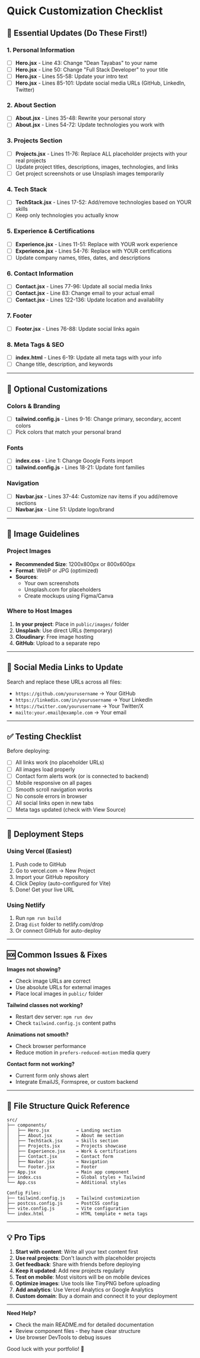 # Quick Customization Checklist

## 🎯 Essential Updates (Do These First!)

### 1. Personal Information
- [ ] **Hero.jsx** - Line 43: Change "Dean Tayabas" to your name
- [ ] **Hero.jsx** - Line 50: Change "Full Stack Developer" to your title
- [ ] **Hero.jsx** - Lines 55-58: Update your intro text
- [ ] **Hero.jsx** - Lines 85-101: Update social media URLs (GitHub, LinkedIn, Twitter)

### 2. About Section
- [ ] **About.jsx** - Lines 35-48: Rewrite your personal story
- [ ] **About.jsx** - Lines 54-72: Update technologies you work with

### 3. Projects Section
- [ ] **Projects.jsx** - Lines 11-76: Replace ALL placeholder projects with your real projects
- [ ] Update project titles, descriptions, images, technologies, and links
- [ ] Get project screenshots or use Unsplash images temporarily

### 4. Tech Stack
- [ ] **TechStack.jsx** - Lines 17-52: Add/remove technologies based on YOUR skills
- [ ] Keep only technologies you actually know

### 5. Experience & Certifications
- [ ] **Experience.jsx** - Lines 11-51: Replace with YOUR work experience
- [ ] **Experience.jsx** - Lines 54-76: Replace with YOUR certifications
- [ ] Update company names, titles, dates, and descriptions

### 6. Contact Information
- [ ] **Contact.jsx** - Lines 77-96: Update all social media links
- [ ] **Contact.jsx** - Line 83: Change email to your actual email
- [ ] **Contact.jsx** - Lines 122-136: Update location and availability

### 7. Footer
- [ ] **Footer.jsx** - Lines 76-88: Update social links again

### 8. Meta Tags & SEO
- [ ] **index.html** - Lines 6-19: Update all meta tags with your info
- [ ] Change title, description, and keywords

---

## 🎨 Optional Customizations

### Colors & Branding
- [ ] **tailwind.config.js** - Lines 9-16: Change primary, secondary, accent colors
- [ ] Pick colors that match your personal brand

### Fonts
- [ ] **index.css** - Line 1: Change Google Fonts import
- [ ] **tailwind.config.js** - Lines 18-21: Update font families

### Navigation
- [ ] **Navbar.jsx** - Lines 37-44: Customize nav items if you add/remove sections
- [ ] **Navbar.jsx** - Line 51: Update logo/brand

---

## 📸 Image Guidelines

### Project Images
- **Recommended Size**: 1200x800px or 800x600px
- **Format**: WebP or JPG (optimized)
- **Sources**: 
  - Your own screenshots
  - Unsplash.com for placeholders
  - Create mockups using Figma/Canva

### Where to Host Images
1. **In your project**: Place in `public/images/` folder
2. **Unsplash**: Use direct URLs (temporary)
3. **Cloudinary**: Free image hosting
4. **GitHub**: Upload to a separate repo

---

## 🔗 Social Media Links to Update

Search and replace these URLs across all files:
- `https://github.com/yourusername` → Your GitHub
- `https://linkedin.com/in/yourusername` → Your LinkedIn
- `https://twitter.com/yourusername` → Your Twitter/X
- `mailto:your.email@example.com` → Your email

---

## ✅ Testing Checklist

Before deploying:
- [ ] All links work (no placeholder URLs)
- [ ] All images load properly
- [ ] Contact form alerts work (or is connected to backend)
- [ ] Mobile responsive on all pages
- [ ] Smooth scroll navigation works
- [ ] No console errors in browser
- [ ] All social links open in new tabs
- [ ] Meta tags updated (check with View Source)

---

## 🚀 Deployment Steps

### Using Vercel (Easiest)
1. Push code to GitHub
2. Go to vercel.com → New Project
3. Import your GitHub repository
4. Click Deploy (auto-configured for Vite)
5. Done! Get your live URL

### Using Netlify
1. Run `npm run build`
2. Drag `dist` folder to netlify.com/drop
3. Or connect GitHub for auto-deploy

---

## 🆘 Common Issues & Fixes

**Images not showing?**
- Check image URLs are correct
- Use absolute URLs for external images
- Place local images in `public/` folder

**Tailwind classes not working?**
- Restart dev server: `npm run dev`
- Check `tailwind.config.js` content paths

**Animations not smooth?**
- Check browser performance
- Reduce motion in `prefers-reduced-motion` media query

**Contact form not working?**
- Current form only shows alert
- Integrate EmailJS, Formspree, or custom backend

---

## 📝 File Structure Quick Reference

```
src/
├── components/
│   ├── Hero.jsx          → Landing section
│   ├── About.jsx         → About me section
│   ├── TechStack.jsx     → Skills section
│   ├── Projects.jsx      → Projects showcase
│   ├── Experience.jsx    → Work & certifications
│   ├── Contact.jsx       → Contact form
│   ├── Navbar.jsx        → Navigation
│   └── Footer.jsx        → Footer
├── App.jsx               → Main app component
├── index.css             → Global styles + Tailwind
└── App.css               → Additional styles

Config Files:
├── tailwind.config.js    → Tailwind customization
├── postcss.config.js     → PostCSS config
├── vite.config.js        → Vite configuration
└── index.html            → HTML template + meta tags
```

---

## 💡 Pro Tips

1. **Start with content**: Write all your text content first
2. **Use real projects**: Don't launch with placeholder projects
3. **Get feedback**: Share with friends before deploying
4. **Keep it updated**: Add new projects regularly
5. **Test on mobile**: Most visitors will be on mobile devices
6. **Optimize images**: Use tools like TinyPNG before uploading
7. **Add analytics**: Use Vercel Analytics or Google Analytics
8. **Custom domain**: Buy a domain and connect it to your deployment

---

**Need Help?** 
- Check the main README.md for detailed documentation
- Review component files - they have clear structure
- Use browser DevTools to debug issues

Good luck with your portfolio! 🚀
